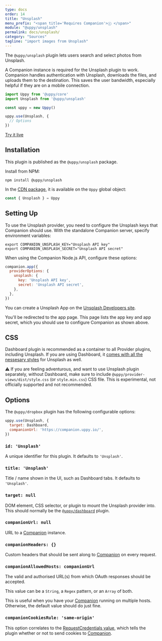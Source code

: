```yaml
---
type: docs
order: 14
title: "Unsplash"
menu_prefix: "<span title='Requires Companion'>ⓒ </span>"
module: "@uppy/unsplash"
permalink: docs/unsplash/
category: "Sources"
tagline: "import images from Unsplash"
---
```


The `@uppy/unsplash` plugin lets users search and select photos from Unsplash.

A Companion instance is required for the Unsplash plugin to work. Companion handles authentication with Unsplash, downloads the files, and uploads them to the destination. This saves the user bandwidth, especially helpful if they are on a mobile connection.

```js
import Uppy from '@uppy/core'
import Unsplash from '@uppy/unsplash'

const uppy = new Uppy()

uppy.use(Unsplash, {
  // Options
})
```

<a class="TryButton" href="/examples/dashboard/">Try it live</a>

## Installation

This plugin is published as the `@uppy/unsplash` package.

Install from NPM:

```shell
npm install @uppy/unsplash
```

In the [CDN package](/docs/#With-a-script-tag), it is available on the `Uppy` global object:

```js
const { Unsplash } = Uppy
```

## Setting Up

To use the Unsplash provider, you need to configure the Unsplash keys that Companion should use. With the standalone Companion server, specify environment variables:
```shell
export COMPANION_UNSPLASH_KEY="Unsplash API key"
export COMPANION_UNSPLASH_SECRET="Unsplash API secret"
```

When using the Companion Node.js API, configure these options:

```js
companion.app({
  providerOptions: {
    unsplash: {
      key: 'Unsplash API key',
      secret: 'Unsplash API secret',
    },
  },
})
```

You can create a Unsplash App on the [Unsplash Developers site](https://unsplash.com/developers).

You'll be redirected to the app page. This page lists the app key and app secret, which you should use to configure Companion as shown above.

## CSS

Dashboard plugin is recommended as a container to all Provider plugins, including Unsplash. If you are using Dashboard, it [comes with all the nessesary styles](/docs/dashboard/#CSS) for Unsplash as well.

⚠️ If you are feeling adventurous, and want to use Unsplash plugin separately, without Dashboard, make sure to include `@uppy/provider-views/dist/style.css` (or `style.min.css`) CSS file. This is experimental, not officially supported and not recommended.

## Options

The `@uppy/dropbox` plugin has the following configurable options:

```js
uppy.use(Unsplash, {
  target: Dashboard,
  companionUrl: 'https://companion.uppy.io/',
})
```

### `id: 'Unsplash'`

A unique identifier for this plugin. It defaults to `'Unsplash'`.

### `title: 'Unsplash'`

Title / name shown in the UI, such as Dashboard tabs. It defaults to `'Unsplash'`.

### `target: null`

DOM element, CSS selector, or plugin to mount the Unsplash provider into. This should normally be the [`@uppy/dashboard`](/docs/dashboard) plugin.

### `companionUrl: null`

URL to a [Companion](/docs/companion) instance.

### `companionHeaders: {}`

Custom headers that should be sent along to [Companion](/docs/companion) on every request.

### `companionAllowedHosts: companionUrl`

The valid and authorised URL(s) from which OAuth responses should be accepted.

This value can be a `String`, a `Regex` pattern, or an `Array` of both.

This is useful when you have your [Companion](/docs/companion) running on multiple hosts. Otherwise, the default value should do just fine.

### `companionCookiesRule: 'same-origin'`

This option correlates to the [RequestCredentials value](https://developer.mozilla.org/en-US/docs/Web/API/Request/credentials), which tells the plugin whether or not to send cookies to [Companion](/docs/companion).
